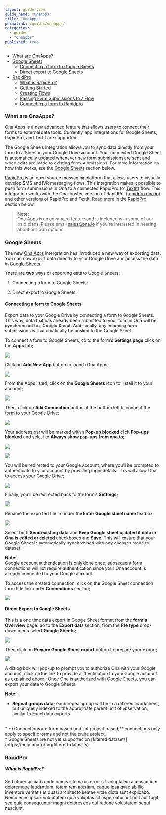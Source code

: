 ```yaml
---
layout: guide-view
guide_name: "OnaApps" 
title: "OnaApps"
permalink: /guides/onaapps/
categories: 
  - guides
  - "onaapps"
published: true
---
```


* [What are OnaApps?](#what-are-onaapps)
* [Google Sheets](#google-sheets) 
   * [Connecting a form to Google Sheets](#connecting-form-to-google-sheets)
   * [Direct export to Google Sheets](#direct-export)
* [RapidPro](#rapidpro)
  * [What is RapidPro?](#what-is-rapidpro)
  * [Getting Started](#getting-started)
  * [Creating Flows](#creating-flows)
  * [Passing Form Submissions to a Flow](#passing-form-submissions)
  * [Connecting a form to Rapidpro](#connecting-form-rapidpro)


### <a name="what-are-onaapps"></a>What are OnaApps?

Ona Apps is a new advanced feature that allows users to connect their forms to external data tools. Currently, app integrations for Google Sheets, RapidPro, and TextIt are supported. 

The Google Sheets integration allows you to sync data directly from your form to a Sheet in your Google Drive account. Your connected Google Sheet is automatically updated whenever new form submissions are sent and when edits are made to existing form submissions. For more information on how this works, see the [Google Sheets](#google-sheets) section below.

[RapidPro](http://rapidpro.ona.io/) is an open source messaging platform that allows users to visually develop SMS and IVR messaging flows. This integration makes it possible to push form submissions in Ona to a connected RapidPro (or [TextIt](https://textit.in/)) flow. This integration works with the Ona-hosted version of RapidPro [(rapidpro.ona.io)](http://rapidpro.ona.io/) and other versions of RapidPro and TextIt. Read more in the [RapidPro](#rapidpro) section below. 

>**Note:**<br/> Ona Apps is an advanced feature and is included with some of our paid plans. Please email [sales@ona.io](mailto:sales@ona.io) if you're interested in hearing about our plan options.

### <a name="google-sheets"></a>Google Sheets

The new [Ona Apps](https://blog.ona.io/general/2016/07/10/introducing-ona-apps.html) intergration has introduced a new way of exporting data. You can now export data directly to your Google Drive and access the data in [Google Sheets](https://www.google.com/sheets/about/).

There are **two** ways of exporting data to Google Sheets:

1. Connecting a form to Google Sheets;

2. Direct export to Google Sheets;  

#### <a name="connecting-form-to-google-sheets"></a>Connecting a form to Google Sheets

Export data to your Google Drive by connecting a form to Google Sheets. This way, data that has already been submitted to your form in Ona will be synchronized to a Google Sheet. Additionally, any incoming form submissions will automatically be pushed to the Google Sheet.

To connect a form to Google Sheets, go to the form’s **Settings page** click on the **Apps** tab;

![](/content/screenshots/apps/google-sheets-apps.png)

Click on **Add New App** button to launch Ona Apps;

![](/content/screenshots/apps/google-sheets-new-app.png)

From the Apps listed,  click on the **Google Sheets** icon to install it to your account;

![](/content/screenshots/apps/google-sheets-icon.png)

Then, click on **Add Connection** button at the bottom left to connect the form to your Google Drive;

![](/content/screenshots/apps/google-sheets-add-connection.png)

Your address bar will be marked with a **Pop-up blocked** click **Pop-ups blocked** and select to **Always show pop-ups from ona.io;**

![](/content/screenshots/apps/google-sheets-popup-blocked.png)

![](/content/screenshots/apps/google-sheets-popup.png)

You will be redirected to your Google Account, where you’ll be prompted to authenticate to your account by providing login details. This will allow Ona to access your Google Drive;

![](/content/screenshots/apps/google-sheets-allow-onadata.png)

Finally, you’ll be  redirected back to the form’s **Settings;**

![](/content/screenshots/apps/google-sheets-settings.png)

Rename the exported file in under the **Enter Google sheet name** textbox;

![](/content/screenshots/apps/google-sheets-edit.png)

Select both **Send existing data** and **Keep Google sheet updated if data in Ona is edited or deleted** checkboxes and **Save**. This will ensure that your Google Sheet is automatically synchronised with any changes made to dataset

> 
**Note:**<br/>
Google account authentication is only done once, subsequent form connections will not require authentication since your Ona account is already connected to your Google account.

To access the created connection, click on the Google Sheet connection form title link under **Connections** section; 

![](/content/screenshots/apps/google-sheets-connection.png)

#### <a name="direct-export-to-goolge-sheets"></a>Direct Export to Google Sheets

This is a one time data export in Google Sheet format from the **form's Overview** page. Go to the **Export data** section, from the **File type** drop-down menu select **Google Sheets;**

![](/content/screenshots/apps/google-sheets-direct-export.png)

Then click on **Prepare Google Sheet export** button to prepare your export;

![](/content/screenshots/apps/google-sheets-prepare-export.png)

A dialog box will pop-up to prompt you to authorize Ona with your Google account, click on the link to provide authentication to your Google account as [explained above]() . Once Ona is authorized with Google Sheets, you can export your data to Google Sheets.

> 
**Note:**<br/>
* **Repeat groups data;** each repeat group will be in a different worksheet, but uniquely indexed to the appropriate parent unit of observation, similar to Excel data exports.
<br/>
* **Connections are form based and not project based;** connections only apply to specific forms and not the entire project.
<br/>
* Google Sheets are not yet supported on [filtered datasets](https://help.ona.io/faq/filtered-datasets)

### <a name="rapidpro"></a>RapidPro 

##### <a name="what-is-rapidpro"></a>What is RapidPro?

Sed ut perspiciatis unde omnis iste natus error sit voluptatem accusantium doloremque laudantium, totam rem aperiam, eaque ipsa quae ab illo inventore veritatis et quasi architecto beatae vitae dicta sunt explicabo. Nemo enim ipsam voluptatem quia voluptas sit aspernatur aut odit aut fugit, sed quia consequuntur magni dolores eos qui ratione voluptatem sequi nesciunt.

